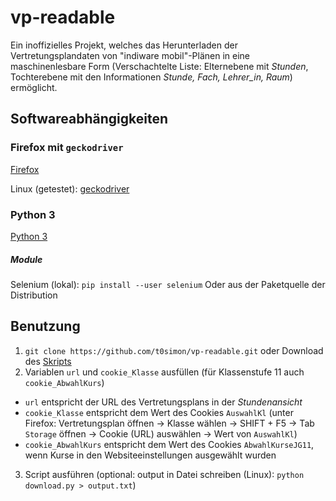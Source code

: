 # vp-readable
Ein inoffizielles Projekt, welches das Herunterladen der Vertretungsplandaten von "indiware mobil"-Plänen in eine maschinenlesbare Form (Verschachtelte Liste: Elternebene mit *Stunden*, Tochterebene mit den Informationen *Stunde, Fach, Lehrer_in, Raum*) ermöglicht.

## Softwareabhängigkeiten
### Firefox mit `geckodriver`
[Firefox](https://getfirefox.com)

Linux (getestet): [geckodriver](https://github.com/mozilla/geckodriver)

### Python 3
[Python 3](https://www.python.org/)

##### Module
Selenium (lokal): `pip install --user selenium`
Oder aus der Paketquelle der Distribution

## Benutzung
1. `git clone https://github.com/t0simon/vp-readable.git` oder Download des [Skripts](https://github.com/t0simon/vp-readable/blob/master/download.py)
2. Variablen `url` und `cookie_Klasse` ausfüllen (für Klassenstufe 11 auch `cookie_AbwahlKurs`)
  - `url` entspricht der URL des Vertretungsplans in der *Stundenansicht*
  - `cookie_Klasse` entspricht dem Wert des Cookies `AuswahlKl` (unter Firefox: Vertretungsplan öffnen -> Klasse wählen -> SHIFT + F5 -> Tab `Storage` öffnen -> Cookie (URL) auswählen -> Wert von `AuswahlKl`)
  - `cookie_AbwahlKurs` entspricht dem Wert des Cookies `AbwahlKurseJG11`, wenn Kurse in den Websiteeinstellungen ausgewählt wurden
3. Script ausführen (optional: output in Datei schreiben (Linux): `python download.py > output.txt`)
